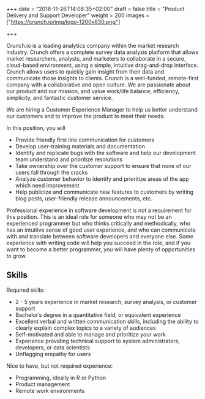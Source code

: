 +++
date = "2018-11-26T14:08:35+02:00"
draft = false
title = "Product Delivery and Support Developer"
weight = 200
images = ["https://crunch.io/img/logo-1200x630.png"]


+++

Crunch.io is a leading analytics company within the market research industry. Crunch offers a complete survey data analysis platform that allows market researchers, analysts, and marketers to collaborate in a secure, cloud-based environment, using a simple, intuitive drag-and-drop interface. Crunch allows users to  quickly gain insight from their data and communicate those insights to clients. 
Crunch is a well-funded, remote-first company with a collaborative and open culture. We are passionate about our product and our mission, and value work/life balance, efficiency, simplicity, and fantastic customer service.

We are hiring a Customer Experience Manager to help us better understand our customers and to improve the product to meet their needs. 

In this position, you will

* Provide friendly first line communication for customers 
* Develop user-training materials and documentation
* Identify and replicate bugs with the software and help our development team understand and prioritize resolutions
* Take ownership over the customer support to ensure that none of our users fall through the cracks
* Analyze customer behavior to identify and prioritize areas of the app which need improvement
* Help publicize and communicate new features to customers by writing blog posts, user-friendly release announcements, etc.


Professional experience in software development is not a requirement for this position. This is an ideal role for someone who may not be an experienced programmer but who thinks critically and methodically, who has an intuitive sense of good user experience, and who can communicate with and translate between software developers and everyone else. Some experience with writing code will help you succeed in the role, and if you want to become a better programmer, you will have plenty of opportunities to grow.

## Skills

Required skills:

* 2 - 5 years experience in market research, survey analysis, or customer support
* Bachelor’s degree in a quantitative field, or equivalent experience
* Excellent verbal and written communication skills, including the ability to clearly explain complex topics to a variety of audiences
* Self-motivated and able to manage and prioritize your work
* Experience providing technical support to system administrators, developers, or data scientists
* Unflagging empathy for users

Nice to have, but not required experience:

* Programming, ideally in R or Python
* Product management
* Remote work environments


